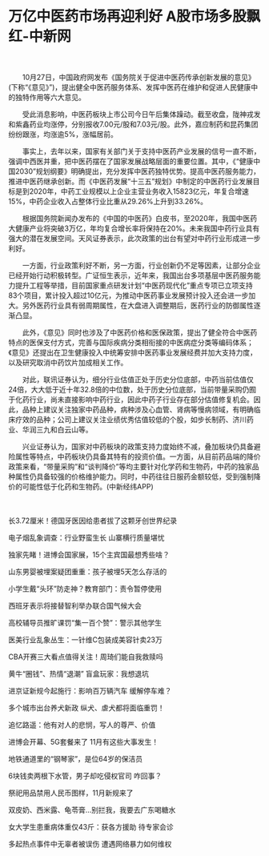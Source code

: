 # 万亿中医药市场再迎利好 A股市场多股飘红-中新网

　　

　　10月27日，中国政府网发布《国务院关于促进中医药传承创新发展的意见》(下称“《意见》”)，提出健全中医药服务体系、发挥中医药在维护和促进人民健康中的独特作用等六大意见。

　　受此消息影响，中医药板块上市公司今日午后集体躁动。截至收盘，陇神戎发和紫鑫药业均涨停，分别报收7.00元/股和7.03元/股。此外，嘉应制药和昆药集团纷纷跟涨，均涨逾5%，涨幅居前。

　　事实上，去年以来，国家有关部门关于支持中医药产业发展的信号一直不断，强调中西医并重，把中医药摆在了国家发展战略层面的重要位置。其中，《“健康中国2030”规划纲要》明确提出，充分发挥中医药独特优势。提高中医药服务能力，推进中医药继承创新。而《中医药发展“十三五”规划》中制定的中医药行业发展目标是到2020年，中药工业规模以上企业主营业务收入15823亿元，年复合增速15%，中药企业收入占整体行业比重从29.26%上升到33.26%。

　　根据国务院新闻办发布的《中国的中医药》白皮书，至2020年，我国中医药大健康产业将突破3万亿，年均复合增长率将保持在20%。未来我国中药行业具有强大的潜在发展空间。天风证券表示，此次政策的出台有望对中药行业形成进一步利好。

　　一方面，行业政策利好不断，另一方面，行业创新仍不足等因素，让部分企业已经开始行动积极转型。广证恒生表示，近年来，我国出台多项基层中医药服务能力提升工程等举措，目前国家重点研发计划“中医药现代化”重点专项已立项支持83个项目，累计投入超过10亿元，为推动中医药事业发展预计投入还会进一步加大。另外医药行业具有弱周期属性，在大盘进入调整期后，医药行业的防御属性逐渐凸显。

　　此外，《意见》同时也涉及了中医药价格和医保政策，提出了健全符合中医药特点的医保支付方式，完善与国际疾病分类相衔接的中医病症分类等编码体系；《意见》还提出在卫生健康投入中统筹安排中医药事业发展经费并加大支持力度，以及研究取消中药饮片加成相关工作。

　　对此，联讯证券认为，细分行业估值正处于历史分位底部，中药当前估值仅24倍，大大低于近十年32.8倍的中位数，处于历史分位底部，当前带量采购仍囿于化药行业，尚未直接影响中药行业，因此中药子行业存在部分估值修复机会。因此，品种上建议关注独家中药品种，病种涉及心血管、肾病等慢病领域，有明确临床疗效的品种；公司上建议关注业绩优秀估值较低的个股，如步长制药、济川药业、华润三九和白云山等。

　　兴业证券认为，国家对中药板块的政策支持力度始终不减，叠加板块仍具备避险属性等特点，中药板块仍具备其特有的投资价值。一方面，从目前药品端的降价政策来看，“带量采购”和“谈判降价”等均主要针对化学药和生物药，中药的独家品种属性仍具备较强的价格维护能力。同时，中药往往日服药金额较低，受到强制降价的可能性低于化药和生物药。(中新经纬APP)

　　

长3.72厘米！德国牙医因给患者拔了这颗牙创世界纪录

电子烟乱象调查：行业野蛮生长 山寨横行质量堪忧

独家先睹！进博会国家展，15个主宾国最想秀些啥？  

山东男婴被埋案疑团重重：孩子被埋5天怎么存活的

小学生戴“头环”防走神？教育部门：责令暂停使用

西班牙表示将接替智利举办联合国气候大会

高校辅导员推旷课罚“集一百个赞”：警示其他学生

医美行业乱象丛生：一针维C包装成美容针卖23万

CBA开赛三大看点值得关注！周琦们能自我救赎吗

黄牛“圈钱”、热情“退潮” 盲盒玩家：我想退坑

进京证新规今起施行：影响百万辆汽车 缓解停车难？

多个城市出台养犬新政 纵犬、虐犬都将面临重罚！

追忆路遥：他有对人的悲悯，写人的尊严、价值

进博会开幕、5G套餐来了 11月有这些大事发生！

地铁通道里的“钢琴家”，是位64岁的保洁员

6块钱卖两根下水管，男子却吃侵权官司 咋回事？

祭祀用品禁用人民币图样，11月新规来了

双皮奶、西米露、龟苓膏…别拦我，我要去广东喝糖水

女大学生患重病体重仅43斤：获各方援助 待专家会诊

多起热点事件中无辜者被误伤 遭遇网络暴力如何维权
